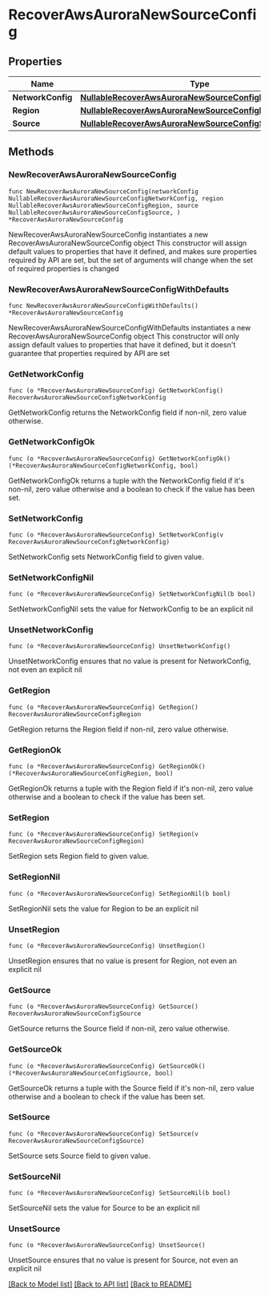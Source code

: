 # RecoverAwsAuroraNewSourceConfig

## Properties

Name | Type | Description | Notes
------------ | ------------- | ------------- | -------------
**NetworkConfig** | [**NullableRecoverAwsAuroraNewSourceConfigNetworkConfig**](RecoverAwsAuroraNewSourceConfigNetworkConfig.md) |  | 
**Region** | [**NullableRecoverAwsAuroraNewSourceConfigRegion**](RecoverAwsAuroraNewSourceConfigRegion.md) |  | 
**Source** | [**NullableRecoverAwsAuroraNewSourceConfigSource**](RecoverAwsAuroraNewSourceConfigSource.md) |  | 

## Methods

### NewRecoverAwsAuroraNewSourceConfig

`func NewRecoverAwsAuroraNewSourceConfig(networkConfig NullableRecoverAwsAuroraNewSourceConfigNetworkConfig, region NullableRecoverAwsAuroraNewSourceConfigRegion, source NullableRecoverAwsAuroraNewSourceConfigSource, ) *RecoverAwsAuroraNewSourceConfig`

NewRecoverAwsAuroraNewSourceConfig instantiates a new RecoverAwsAuroraNewSourceConfig object
This constructor will assign default values to properties that have it defined,
and makes sure properties required by API are set, but the set of arguments
will change when the set of required properties is changed

### NewRecoverAwsAuroraNewSourceConfigWithDefaults

`func NewRecoverAwsAuroraNewSourceConfigWithDefaults() *RecoverAwsAuroraNewSourceConfig`

NewRecoverAwsAuroraNewSourceConfigWithDefaults instantiates a new RecoverAwsAuroraNewSourceConfig object
This constructor will only assign default values to properties that have it defined,
but it doesn't guarantee that properties required by API are set

### GetNetworkConfig

`func (o *RecoverAwsAuroraNewSourceConfig) GetNetworkConfig() RecoverAwsAuroraNewSourceConfigNetworkConfig`

GetNetworkConfig returns the NetworkConfig field if non-nil, zero value otherwise.

### GetNetworkConfigOk

`func (o *RecoverAwsAuroraNewSourceConfig) GetNetworkConfigOk() (*RecoverAwsAuroraNewSourceConfigNetworkConfig, bool)`

GetNetworkConfigOk returns a tuple with the NetworkConfig field if it's non-nil, zero value otherwise
and a boolean to check if the value has been set.

### SetNetworkConfig

`func (o *RecoverAwsAuroraNewSourceConfig) SetNetworkConfig(v RecoverAwsAuroraNewSourceConfigNetworkConfig)`

SetNetworkConfig sets NetworkConfig field to given value.


### SetNetworkConfigNil

`func (o *RecoverAwsAuroraNewSourceConfig) SetNetworkConfigNil(b bool)`

 SetNetworkConfigNil sets the value for NetworkConfig to be an explicit nil

### UnsetNetworkConfig
`func (o *RecoverAwsAuroraNewSourceConfig) UnsetNetworkConfig()`

UnsetNetworkConfig ensures that no value is present for NetworkConfig, not even an explicit nil
### GetRegion

`func (o *RecoverAwsAuroraNewSourceConfig) GetRegion() RecoverAwsAuroraNewSourceConfigRegion`

GetRegion returns the Region field if non-nil, zero value otherwise.

### GetRegionOk

`func (o *RecoverAwsAuroraNewSourceConfig) GetRegionOk() (*RecoverAwsAuroraNewSourceConfigRegion, bool)`

GetRegionOk returns a tuple with the Region field if it's non-nil, zero value otherwise
and a boolean to check if the value has been set.

### SetRegion

`func (o *RecoverAwsAuroraNewSourceConfig) SetRegion(v RecoverAwsAuroraNewSourceConfigRegion)`

SetRegion sets Region field to given value.


### SetRegionNil

`func (o *RecoverAwsAuroraNewSourceConfig) SetRegionNil(b bool)`

 SetRegionNil sets the value for Region to be an explicit nil

### UnsetRegion
`func (o *RecoverAwsAuroraNewSourceConfig) UnsetRegion()`

UnsetRegion ensures that no value is present for Region, not even an explicit nil
### GetSource

`func (o *RecoverAwsAuroraNewSourceConfig) GetSource() RecoverAwsAuroraNewSourceConfigSource`

GetSource returns the Source field if non-nil, zero value otherwise.

### GetSourceOk

`func (o *RecoverAwsAuroraNewSourceConfig) GetSourceOk() (*RecoverAwsAuroraNewSourceConfigSource, bool)`

GetSourceOk returns a tuple with the Source field if it's non-nil, zero value otherwise
and a boolean to check if the value has been set.

### SetSource

`func (o *RecoverAwsAuroraNewSourceConfig) SetSource(v RecoverAwsAuroraNewSourceConfigSource)`

SetSource sets Source field to given value.


### SetSourceNil

`func (o *RecoverAwsAuroraNewSourceConfig) SetSourceNil(b bool)`

 SetSourceNil sets the value for Source to be an explicit nil

### UnsetSource
`func (o *RecoverAwsAuroraNewSourceConfig) UnsetSource()`

UnsetSource ensures that no value is present for Source, not even an explicit nil

[[Back to Model list]](../README.md#documentation-for-models) [[Back to API list]](../README.md#documentation-for-api-endpoints) [[Back to README]](../README.md)


